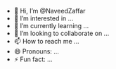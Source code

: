 - 👋 Hi, I’m @NaveedZaffar
- 👀 I’m interested in ...
- 🌱 I’m currently learning ...
- 💞️ I’m looking to collaborate on ...
- 📫 How to reach me ...
- 😄 Pronouns: ...
- ⚡ Fun fact: ...

<!---
NaveedZaffar/NaveedZaffar is a ✨ special ✨ repository because its `README.md` (this file) appears on your GitHub profile.
You can click the Preview link to take a look at your changes.
--->
